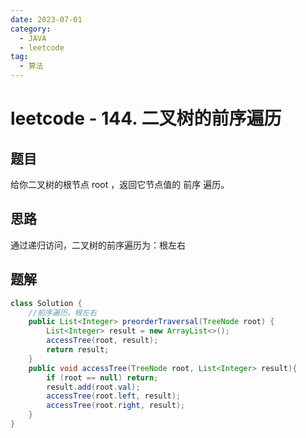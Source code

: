 ```yaml
---
date: 2023-07-01
category:
  - JAVA
  - leetcode
tag:
  - 算法
---
```


# leetcode - 144. 二叉树的前序遍历

## 题目

给你二叉树的根节点 root ，返回它节点值的 前序 遍历。

## 思路

通过递归访问，二叉树的前序遍历为：根左右


## 题解

```java
class Solution {
    //前序遍历，根左右
    public List<Integer> preorderTraversal(TreeNode root) {
        List<Integer> result = new ArrayList<>();
        accessTree(root, result);
        return result;
    }
    public void accessTree(TreeNode root, List<Integer> result){
        if (root == null) return;
        result.add(root.val);
        accessTree(root.left, result);
        accessTree(root.right, result);
    }
}
```